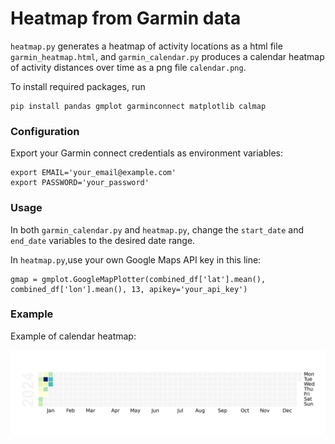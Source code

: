 # Heatmap from Garmin data 

`heatmap.py` generates a heatmap of activity locations as a html file `garmin_heatmap.html`, and `garmin_calendar.py` produces a calendar heatmap of activity distances over time as a png file `calendar.png`.

To install required packages, run 

```
pip install pandas gmplot garminconnect matplotlib calmap
```

### Configuration
Export your Garmin connect credentials as environment variables:

```
export EMAIL='your_email@example.com'
export PASSWORD='your_password'
```

### Usage

In both `garmin_calendar.py` and `heatmap.py`, change the `start_date` and `end_date` variables to the desired date range. 


In `heatmap.py`,use your own Google Maps API key in this line:
```
gmap = gmplot.GoogleMapPlotter(combined_df['lat'].mean(), combined_df['lon'].mean(), 13, apikey='your_api_key')
```
### Example

Example of calendar heatmap:

![Calendar heatmap](calendar.png)

